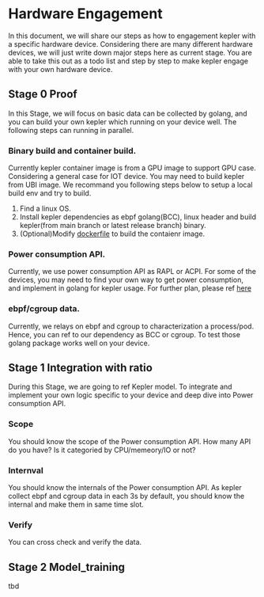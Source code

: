 # Hardware Engagement

In this document, we will share our steps as how to engagement kepler with a specific hardware device. Considering there are many different hardware devices, we will just write down major steps here as current stage.
You are able to take this out as a todo list and step by step to make kepler engage with your own hardware device.

## Stage 0 Proof
In this Stage, we will focus on basic data can be collected by golang, and you can build your own kepler which running on your device well. The following steps can running in parallel.
### Binary build and container build.
Currently kepler container image is from a GPU image to support GPU case. Considering a general case for IOT device. You may need to build kepler from UBI image. We recommand you following steps below to setup a local build env and try to build.

1. Find a linux OS.
1. Install kepler dependencies as ebpf golang(BCC), linux header and build kepler(from main branch or latest release branch) binary.
1. (Optional)Modify [dockerfile](https://github.com/sustainable-computing-io/kepler/tree/main/build) to build the contaienr image.

### Power consumption API.
Currently, we use power consumption API as RAPL or ACPI. For some of the devices, you may need to find your own way to get power consumption, and implement in golang for kepler usage. For further plan, please ref [here](https://github.com/sustainable-computing-io/kepler/issues/644)

### ebpf/cgroup data.
Currently, we relays on ebpf and cgroup to characterization a process/pod. Hence, you can ref to our dependency as BCC or cgroup. To test those golang package works well on your device.

## Stage 1 Integration with ratio
During this Stage, we are going to ref Kepler model. To integrate and implement your own logic specific to your device and deep dive into Power consumption API.

### Scope
You should know the scope of the Power consumption API. How many API do you have? Is it categoried by CPU/memeory/IO or not?

### Internval
You should know the internals of the Power consumption API. As kepler collect ebpf and cgroup data in each 3s by default, you should know the internal and make them in same time slot.

### Verify
You can cross check and verify the data.

## Stage 2 Model_training
tbd
